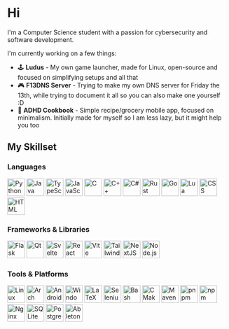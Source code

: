 # Hi

I'm a Computer Science student with a passion for cybersecurity and software development.

I'm currently working on a few things:
- 🕹️ **Ludus** - My own game launcher, made for Linux, open-source and focused on simplifying setups and all that
- 🎮 **F13DNS Server** - Trying to make my own DNS server for Friday the 13th, while trying to document it all so you can also make one yourself :D
- 📱 **ADHD Cookbook** - Simple recipe/grocery mobile app, focused on minimalism. Initially made for myself so I am less lazy, but it might help you too

## My Skillset
### Languages
<div align="left">
  <img src="https://skillicons.dev/icons?i=python" height="40" alt="Python"/>
  <img src="https://skillicons.dev/icons?i=java" height="40" alt="Java"/>
  <img src="https://skillicons.dev/icons?i=ts" height="40" alt="TypeScript"/>
  <img src="https://skillicons.dev/icons?i=js" height="40" alt="JavaScript"/>
  <img src="https://skillicons.dev/icons?i=c" height="40" alt="C"/>
  <img src="https://skillicons.dev/icons?i=cpp" height="40" alt="C++"/>
  <img src="https://skillicons.dev/icons?i=cs" height="40" alt="C#"/>
  <img src="https://skillicons.dev/icons?i=rust" height="40" alt="Rust"/>
  <img src="https://skillicons.dev/icons?i=go" height="40" alt="Go"/>
  <img src="https://skillicons.dev/icons?i=lua" height="40" alt="Lua"/>
  <img src="https://skillicons.dev/icons?i=css" height="40" alt="CSS"/>
  <img src="https://skillicons.dev/icons?i=html" height="40" alt="HTML"/>
</div>

### Frameworks & Libraries
<div align="left">
  <img src="https://skillicons.dev/icons?i=flask" height="40" alt="Flask"/>
  <img src="https://skillicons.dev/icons?i=qt" height="40" alt="Qt"/>
  <img src="https://skillicons.dev/icons?i=svelte" height="40" alt="Svelte"/>
  <img src="https://skillicons.dev/icons?i=react" height="40" alt="React"/>
  <img src="https://skillicons.dev/icons?i=vite" height="40" alt="Vite"/>
  <img src="https://skillicons.dev/icons?i=tailwind" height="40" alt="TailwindCSS"/>
  <img src="https://skillicons.dev/icons?i=nextjs" height="40" alt="NextJS"/>
  <img src="https://skillicons.dev/icons?i=nodejs" height="40" alt="Node.js"/>
</div>

### Tools & Platforms
<div align="left">
  <img src="https://skillicons.dev/icons?i=linux" height="40" alt="Linux"/>
  <img src="https://skillicons.dev/icons?i=arch" height="40" alt="Arch"/>
  <img src="https://skillicons.dev/icons?i=androidstudio" height="40" alt="Android Studio"/>
  <img src="https://skillicons.dev/icons?i=windows" height="40" alt="Windows"/>
  <img src="https://skillicons.dev/icons?i=latex" height="40" alt="LaTeX"/>
  <img src="https://skillicons.dev/icons?i=selenium" height="40" alt="Selenium"/>
  <img src="https://skillicons.dev/icons?i=bash" height="40" alt="Bash"/>
  <img src="https://skillicons.dev/icons?i=cmake" height="40" alt="CMake"/>
  <img src="https://skillicons.dev/icons?i=maven" height="40" alt="Maven"/>
  <img src="https://skillicons.dev/icons?i=pnpm" height="40" alt="pnpm"/>
  <img src="https://skillicons.dev/icons?i=npm" height="40" alt="npm"/>
  <img src="https://skillicons.dev/icons?i=nginx" height="40" alt="Nginx"/>
  <img src="https://skillicons.dev/icons?i=sqlite" height="40" alt="SQLite"/>
  <img src="https://skillicons.dev/icons?i=postgres" height="40" alt="PostgreSQL"/>
  <img src="https://skillicons.dev/icons?i=ableton" height="40" alt="Ableton"/>
</div>
